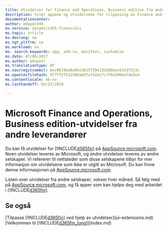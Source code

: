 ```yaml
---
title: Utvidelser for Finance and Operations, Business edition fra andre selskaper | Microsoft-dokumentasjon
description: Viser appene og utvidelsene for tilpassing av Finance and Operations, Business edition fra andre selskaper.
documentationcenter: 
author: edupont04
ms.service: dynamics365-financials
ms.topic: article
ms.devlang: na
ms.tgt_pltfrm: na
ms.workload: na
ms. search.keywords: app, add-in, manifest, customize
ms.date: 07/05/2017
ms.author: edupont
ms.translationtype: HT
ms.sourcegitcommit: bec0619be0a65e3625759e13d2866ac615d7513c
ms.openlocfilehash: 977ff27512508a6d7a742ac7c7f0a396ee74e2e4
ms.contentlocale: nb-no
ms.lasthandoff: 03/22/2018

---
```

# <a name="microsoft-finance-and-operations-business-edition-extensions-by-other-providers"></a>Microsoft Finance and Operations, Business edition-utvidelser fra andre leverandører
Du kan få utvidelser for [!INCLUDE[d365fin](includes/d365fin_md.md)] på [AppSource.microsoft.com](https://appsource.microsoft.com/). Noen utvidelser leveres av Microsoft, og andre utvidelser leveres av andre selskaper. Vi refererer til nettsteder som disse selskapene tilbyr for mer informasjon om utvidelsene som ikke er utgitt av Microsoft. Du kan finne denne informasjonen på [AppSource.microsoft.com](https://appsource.microsoft.com/en-us/marketplace/apps?product=dynamics-365%3Bdynamics-365-for-financials&page=1).  

Listen over utvidelser fra andre selskaper, vokser hver måned. Så følg med på [AppSource.microsoft.com](https://appsource.microsoft.com/en-us/marketplace/apps?product=dynamics-365%3Bdynamics-365-for-financials&page=1), og få apper som kan hjelpe deg med arbeidet i [!INCLUDE[d365fin](includes/d365fin_md.md)].  

## <a name="see-also"></a>Se også
[Tilpasse [!INCLUDE[d365fin](includes/d365fin_md.md)] ved hjelp av utvidelser](ui-extensions.md)  
[Velkommen til [!INCLUDE[d365fin_long](includes/d365fin_long_md.md)]](index.md)  

